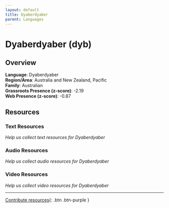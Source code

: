 ```yaml
---
layout: default
title: Dyaberdyaber
parent: Languages
---
```


# Dyaberdyaber (dyb)

## Overview

**Language**: Dyaberdyaber  
**Region/Area**: Australia and New Zealand, Pacific  
**Family**: Australian  
**Grassroots Presence (z-score)**: -2.19  
**Web Presence (z-score)**: -0.87  

## Resources

### Text Resources
*Help us collect text resources for Dyaberdyaber*

### Audio Resources
*Help us collect audio resources for Dyaberdyaber*

### Video Resources
*Help us collect video resources for Dyaberdyaber*

---

[Contribute resources](https://forms.office.com/e/1SfLJx3u1r){: .btn .btn-purple }
